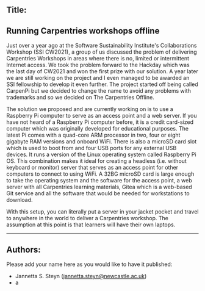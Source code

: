 ## Title:
Running Carpentries workshops offline
---

Just over a year ago at the Software Sustainability Institute's Collaborations Workshop (SSI CW2021), a group of us discussed the problem of delivering Carpentries Workshops in areas where there is no, limited or intermittent Internet access. We took the problem forward to the Hackday which was the last day of CW2021 and won the first prize with our solution. A year later we are still working on the project and I even managed to be awarded an SSI fellowship to develop it even further. The project started off being called CarpenPi but we decided to change the name to avoid any problems with trademarks and so we decided on The Carpentries Offline.

The solution we proposed and are currently working on is to use a Raspberry Pi computer to serve as an access point and a web server. If you have not heard of a Raspberry Pi computer before, it is a credit card-sized computer which was originally developed for educational purposes. The latest Pi comes with a quad-core ARM processor in two, four or eight gigabyte RAM versions and onboard WiFi. There is also a microSD card slot which is used to boot from and four USB ports for any external USB devices. It runs a version of the Linux operating system called Raspberry Pi OS. This combination makes it ideal for creating a headless (i.e. without keyboard or monitor) server that serves as an access point for other computers to connect to using WiFi. A 32BG microSD card is large enough to take the operating system and the software for the access point, a web server with all Carpentries learning materials, Gitea which is a web-based Git service and all the software that would be needed for workstations to download.

With this setup, you can literally put a server in your jacket pocket and travel to anywhere in the world to deliver a Carpentries workshop. The assumption at this point is that learners will have their own laptops.


---
## Authors:
Please add your name here as you would like to have it published:
- Jannetta S. Steyn (jannetta.steyn@newcastle.ac.uk)
- a

